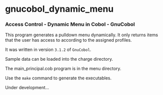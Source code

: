 # gnucobol_dynamic_menu

### Access Control - Dynamic Menu in Cobol - GnuCobol

This program generates a pulldown menu dynamically. 
It only returns items that the user has access to according 
to the assigned profiles.

It was written in version `3.1.2` of `GnuCobol`.

Sample data can be loaded into the charge directory.

The main_principal.cob program is in the menu directory.

Use the `make` command to generate the executables.

Under development...
